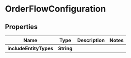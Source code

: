 

# OrderFlowConfiguration


## Properties

Name | Type | Description | Notes
------------ | ------------- | ------------- | -------------
**includeEntityTypes** | **String** |  | 



